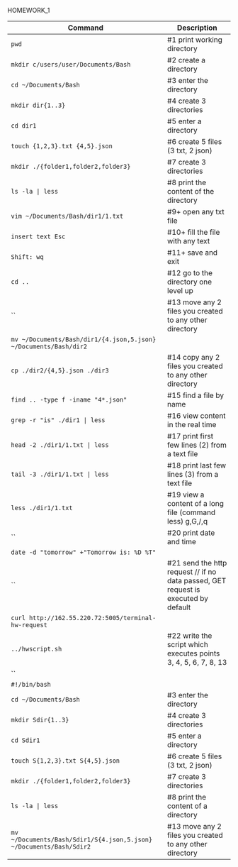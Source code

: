 HOMEWORK_1

| Command | Description |
| --- | --- |
| `pwd`|					#1 print working directory |
| `mkdir c/users/user/Documents/Bash`|	#2 create a directory |
| `cd ~/Documents/Bash`|			#3 enter the directory |
| `mkdir dir{1..3}`|				#4 create 3 directories	 |		
| `cd dir1`|					#5 enter a directory |
| `touch {1,2,3}.txt {4,5}.json`|		#6 create 5 files (3 txt, 2 json) |	
| `mkdir ./{folder1,folder2,folder3}`|	#7 create 3 directories	 |		
| `ls -la \| less`|				#8 print the content of the directory |
| `vim ~/Documents/Bash/dir1/1.txt`|		#9+ open any txt file |
| `insert text Esc`|				#10+ fill the file with any text |
| `Shift: wq`|				#11+ save and exit |
| `cd ..`|					#12 go to the directory one level up |
| ``|					#13 move any 2 files you created to any other directory |
| `mv ~/Documents/Bash/dir1/{4.json,5.json} ~/Documents/Bash/dir2`| |		
| `cp ./dir2/{4,5}.json ./dir3`|		#14 copy any 2 files you created to any other directory |
| `find .. -type f -iname "4*.json"`|	#15 find a file by name |
| `grep -r "is" ./dir1 \| less`|		#16 view content in the real time |
| `head -2 ./dir1/1.txt \| less	`|	#17 print first few lines (2) from a text file |
| `tail -3 ./dir1/1.txt \| less	`|	#18 print last few lines (3) from a text file	 |
| `less ./dir1/1.txt  `|	 		#19 view a content of a long file (command less) g,G,/,q |
| ``|					#20 print date and time |
| `date -d "tomorrow" +"Tomorrow is: %D %T"`| |
| ``|					#21 send the http request // if no data passed, GET request is executed by default |
| `curl http://162.55.220.72:5005/terminal-hw-request`| |
| `../hwscript.sh`|				#22 write the script which executes points 3, 4, 5, 6, 7, 8, 13 |
| ``| |
| `#!/bin/bash`| |
| `cd ~/Documents/Bash `|                    #3 enter the directory |
| `mkdir Sdir{1..3} `|                       #4 create 3 directories |
| `cd Sdir1 `|                               #5 enter a directory |
| `touch S{1,2,3}.txt S{4,5}.json `|         #6 create 5 files (3 txt, 2 json)
|`mkdir ./{folder1,folder2,folder3}`|  	#7 create 3 directories |
| `ls -la \| less `|                          #8 print the content of a directory |
| `mv ~/Documents/Bash/Sdir1/S{4.json,5.json} ~/Documents/Bash/Sdir2`|  #13 move any 2 files you created to any other directory |
